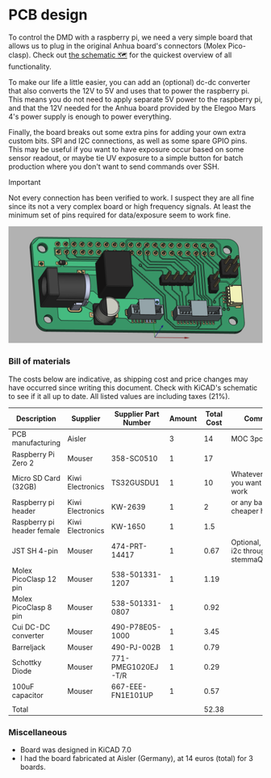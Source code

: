 # PCB design

To control the DMD with a raspberry pi, we need a very simple board that allows us to plug in the original Anhua board's connectors (Molex Pico-clasp). Check out [the schematic 🗺](elegoo-dlp-controller.pdf) for the quickest overview of all functionality.

To make our life a little easier, you can add an (optional) dc-dc converter that also converts the 12V to 5V and uses that to power the raspberry pi. This means you do not need to apply separate 5V power to the raspberry pi, and that the 12V needed for the Anhua board provided by the Elegoo Mars 4's power supply is enough to power everything.

Finally, the board breaks out some extra pins for adding your own extra custom bits. SPI and I2C connections, as well as some spare GPIO pins. This may be useful if you want to have exposure occur based on some sensor readout, or maybe tie UV exposure to a simple button for batch production where you don't want to send commands over SSH.


> [!IMPORTANT]  
> Not every connection has been verified to work. I suspect they are all fine since its not a very complex board or high frequency signals. At least the minimum set of pins required for data/exposure seem to work fine.

![](../media/PCB_3D_view.PNG)

### Bill of materials

The costs below are indicative, as shipping cost and price changes may have occurred since writing this document. Check with KiCAD's schematic to see if it all up to date. All listed values are including taxes (21%).

| Description                | Supplier         | Supplier Part Number | Amount | Total Cost | Comment                                      |
| -------------------------- | ---------------- | -------------------- | ------ | ---------- | -------------------------------------------- |
| PCB manufacturing          | Aisler           |                      | 3      | 14         | MOC 3pcs                                     |
| Raspberry Pi Zero 2        | Mouser           | 358-SC0510           | 1      | 17         |                                              |
| Micro SD Card (32GB)       | Kiwi Electronics | TS32GUSDU1           | 1      | 10         | Whatever kind you want would work            |
| Raspberry pi header        | Kiwi Electronics | KW-2639              | 1      | 2          | or any basic, cheaper header                 |
| Raspberry pi header female | Kiwi Electronics | KW-1650              | 1      | 1.5        |                                              |
| JST SH 4-pin               | Mouser           | 474-PRT-14417        | 1      | 0.67       | Optional, allows i2c through  stemmaQT/QWIIC |
| Molex PicoClasp 12 pin     | Mouser           | 538-501331-1207      | 1      | 1.19       |                                              |
| Molex PicoClasp 8 pin      | Mouser           | 538-501331-0807      | 1      | 0.92       |                                              |
| Cui DC-DC converter        | Mouser           | 490-P78E05-1000      | 1      | 3.45       |                                              |
| Barreljack                 | Mouser           | 490-PJ-002B          | 1      | 0.79       |                                              |
| Schottky Diode             | Mouser           | 771-PMEG1020EJ-T/R   | 1      | 0.29       |                                              |
| 100uF capacitor            | Mouser           | 667-EEE-FN1E101UP    | 1      | 0.57       |                                              |
|                            |                  |                      |        |            |                                              |
| Total                      |                  |                      |        | 52.38      |                                              |

### Miscellaneous

* Board was designed in KiCAD 7.0
* I had the board fabricated at Aisler (Germany), at 14 euros (total) for 3 boards.

